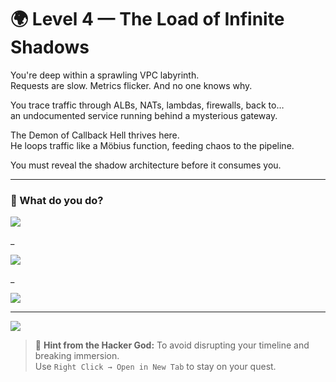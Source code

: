 # 🌍 Level 4 — The Load of Infinite Shadows

You're deep within a sprawling VPC labyrinth.  
Requests are slow. Metrics flicker. And no one knows why.

You trace traffic through ALBs, NATs, lambdas, firewalls, back to…  
an undocumented service running behind a mysterious gateway.

The Demon of Callback Hell thrives here.  
He loops traffic like a Möbius function, feeding chaos to the pipeline.

You must reveal the shadow architecture before it consumes you.

---

### 💭 What do you do?

<a href="./the-calamity-of-leaked-secrets/level-5.md">
  <img src="https://img.shields.io/badge/Trace%20traffic%20flows%2C%20map%20infra%20dependencies%20and%20document%20everything-tomato?style=for-the-badge"/>
</a>

_

<a href="./level-4-error-1.md">
  <img src="https://img.shields.io/badge/Blame%20DNS%2C%20bounce%20the%20load%20balancer%20and%20move%20on-tomato?style=for-the-badge"/>
</a>

_

<a href="./level-4-error-2.md">
  <img src="https://img.shields.io/badge/Add%20another%20layer%20of%20caching%20and%20hope%20for%20the%20best-tomato?style=for-the-badge"/>
</a>

---

<a href="../../glossary.md">
  <img src="https://img.shields.io/badge/Consult%20the%20DevLore%20Glossary-5dade2?style=for-the-badge"/>
</a>

> 🧙 **Hint from the Hacker God:** To avoid disrupting your timeline and breaking immersion.  
> Use `Right Click → Open in New Tab` to stay on your quest.
